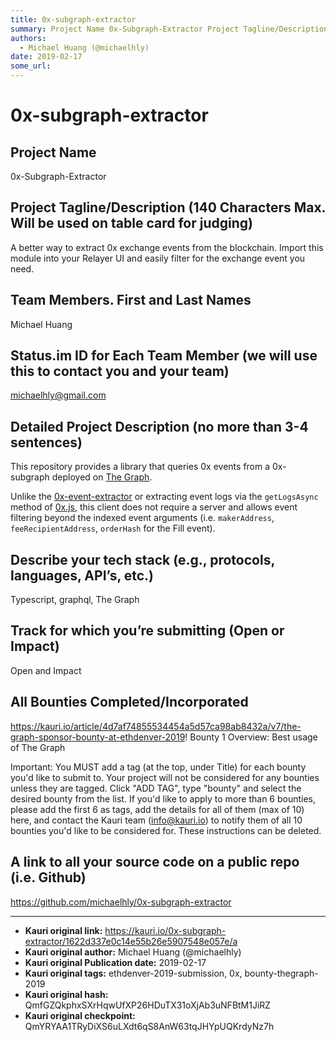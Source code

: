 ```yaml
---
title: 0x-subgraph-extractor
summary: Project Name 0x-Subgraph-Extractor Project Tagline/Description (140 Characters Max. Will be used on table card for judging) A better way to extract 0x exchange events from the blockchain. Import this module into your Relayer UI and easily filter for the exchange event you need. Team Members. First and Last Names Michael Huang Status.im ID for Each Team Member (we will use this to contact you and your team) michaelhly@gmail.com Detailed Project Description (no more than 3-4 sentences) This reposi
authors:
  - Michael Huang (@michaelhly)
date: 2019-02-17
some_url: 
---
```


# 0x-subgraph-extractor


## Project Name
0x-Subgraph-Extractor

## Project Tagline/Description (140 Characters Max. Will be used on table card for judging)
A better way to extract 0x exchange events from the blockchain.  Import this module into your Relayer UI and easily filter for the exchange event you need.

## Team Members. First and Last Names
Michael Huang


## Status.im ID for Each Team Member (we will use this to contact you and your team)
michaelhly@gmail.com

## Detailed Project Description (no more than 3-4 sentences)
This repository provides a library that queries 0x events from a 0x-subgraph deployed on [The Graph](https://thegraph.com/).

Unlike the [0x-event-extractor](https://github.com/0xTracker/0x-event-extractor) or extracting event logs via the `getLogsAsync` method of [0x.js](https://github.com/0xProject/0x-monorepo/tree/development/packages/0x.js), this client does not require a server and allows event filtering beyond the indexed event arguments (i.e. `makerAddress`, `feeRecipientAddress`, `orderHash` for the Fill event).


## Describe your tech stack (e.g., protocols, languages, API’s, etc.)
Typescript, graphql, The Graph

## Track for which you’re submitting (Open or Impact)
Open and Impact

## All Bounties Completed/Incorporated
https://kauri.io/article/4d7af74855534454a5d57ca98ab8432a/v7/the-graph-sponsor-bounty-at-ethdenver-2019!
Bounty 1 Overview: Best usage of The Graph

Important: You MUST add a tag (at the top, under Title) for each bounty you'd like to submit to. Your project will not be considered for any bounties unless they are tagged. Click "ADD TAG", type  "bounty" and select the desired bounty from the list. If you'd like to apply to more than 6 bounties, please add the first 6 as tags, add the details for all of them (max of 10) here, and contact the Kauri team (info@kauri.io) to notify them of all 10 bounties you'd like to be considered for. These instructions can be deleted.

## A link to all your source code on a public repo (i.e. Github)
https://github.com/michaelhly/0x-subgraph-extractor






---

- **Kauri original link:** https://kauri.io/0x-subgraph-extractor/1622d337e0c14e55b26e5907548e057e/a
- **Kauri original author:** Michael Huang (@michaelhly)
- **Kauri original Publication date:** 2019-02-17
- **Kauri original tags:** ethdenver-2019-submission, 0x, bounty-thegraph-2019
- **Kauri original hash:** QmfGZQkphxSXrHqwUfXP26HDuTX31oXjAb3uNFBtM1JiRZ
- **Kauri original checkpoint:** QmYRYAA1TRyDiXS6uLXdt6qS8AnW63tqJHYpUQKrdyNz7h



